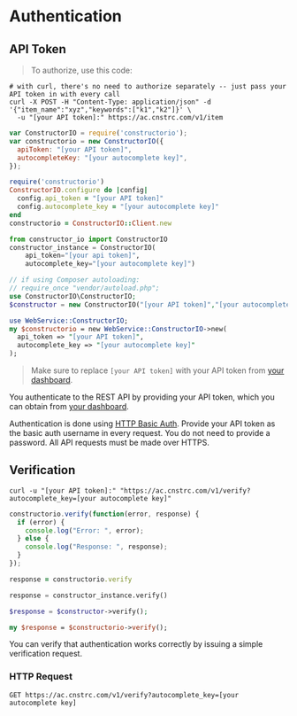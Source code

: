 # Authentication

## API Token

> To authorize, use this code:

```shell
# with curl, there's no need to authorize separately -- just pass your API token in with every call
curl -X POST -H "Content-Type: application/json" -d '{"item_name":"xyz","keywords":["k1","k2"]}' \
  -u "[your API token]:" https://ac.cnstrc.com/v1/item
```

```javascript
var ConstructorIO = require('constructorio');
var constructorio = new ConstructorIO({
  apiToken: "[your API token]",
  autocompleteKey: "[your autocomplete key]",
});

```

```ruby
require('constructorio')
ConstructorIO.configure do |config|
  config.api_token = "[your API token]"
  config.autocomplete_key = "[your autocomplete key]"
end
constructorio = ConstructorIO::Client.new
```

```python
from constructor_io import ConstructorIO
constructor_instance = ConstructorIO(
    api_token="[your api token]",
    autocomplete_key="[your autocomplete key]")
```

```php
// if using Composer autoloading:
// require_once "vendor/autoload.php";
use ConstructorIO\ConstructorIO;
$constructor = new ConstructorIO("[your API token]","[your autocomplete key]");
```

```perl
use WebService::ConstructorIO;
my $constructorio = new WebService::ConstructorIO->new(
  api_token => "[your API token]",
  autocomplete_key => "[your autocomplete key]"
);
```

> Make sure to replace `[your API token]` with your API token from [your dashboard](/dashboard).

You authenticate to the REST API by providing your API token, which you can obtain from [your dashboard](/dashboard).

Authentication is done using [HTTP Basic Auth](https://en.wikipedia.org/wiki/Basic_access_authentication). Provide your API token as the basic auth username in every request. You do not need to provide a password. All API requests must be made over HTTPS.

## Verification

```shell
curl -u "[your API token]:" "https://ac.cnstrc.com/v1/verify?autocomplete_key=[your autocomplete key]"
```

```javascript
constructorio.verify(function(error, response) {
  if (error) {
    console.log("Error: ", error);
  } else {
    console.log("Response: ", response);
  }
});
```

```ruby
response = constructorio.verify
```

```python
response = constructor_instance.verify()
```

```php
$response = $constructor->verify();
```

```perl
my $response = $constructorio->verify();
```

You can verify that authentication works correctly by issuing a simple verification request.

### HTTP Request

`GET https://ac.cnstrc.com/v1/verify?autocomplete_key=[your autocomplete key]`

